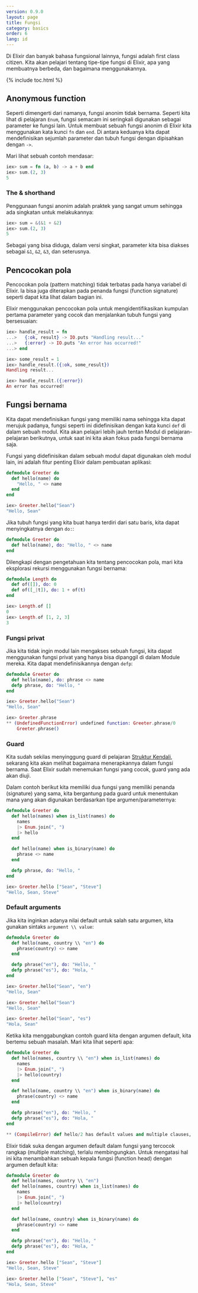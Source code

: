```yaml
---
version: 0.9.0
layout: page
title: Fungsi
category: basics
order: 6
lang: id
---
```


Di Elixir dan banyak bahasa fungsional lainnya, fungsi adalah first class citizen. Kita akan pelajari tentang tipe-tipe fungsi di Elixir, apa yang membuatnya berbeda, dan bagaimana menggunakannya.

{% include toc.html %}

## Anonymous function

Seperti dimengerti dari namanya, fungsi anonim tidak bernama. Seperti kita lihat di pelajaran `Enum`, fungsi semacam ini seringkali digunakan sebagai parameter ke fungsi lain. Untuk membuat sebuah fungsi anonim di Elixir kita menggunakan kata kunci `fn` dan `end`.  Di antara keduanya kita dapat mendefinisikan sejumlah parameter dan tubuh fungsi dengan dipisahkan dengan `->`.

Mari lihat sebuah contoh mendasar:

```elixir
iex> sum = fn (a, b) -> a + b end
iex> sum.(2, 3)
5
```

### The & shorthand

Penggunaan fungsi anonim adalah praktek yang sangat umum sehingga ada singkatan untuk melakukannya:

```elixir
iex> sum = &(&1 + &2)
iex> sum.(2, 3)
5
```

Sebagai yang bisa diduga, dalam versi singkat, parameter kita bisa diakses sebagai `&1`, `&2`, `&3`, dan seterusnya.

## Pencocokan pola

Pencocokan pola (pattern matching) tidak terbatas pada hanya variabel di Elixir. Ia bisa juga diterapkan pada penanda fungsi (function signature) seperti dapat kita lihat dalam bagian ini.

Elixir menggunakan pencocokan pola untuk mengidentifikasikan kumpulan pertama parameter yang cocok dan menjalankan tubuh fungsi yang bersesuaian:

```elixir
iex> handle_result = fn
...>   {:ok, result} -> IO.puts "Handling result..."
...>   {:error} -> IO.puts "An error has occurred!"
...> end

iex> some_result = 1
iex> handle_result.({:ok, some_result})
Handling result...

iex> handle_result.({:error})
An error has occurred!
```

## Fungsi bernama

Kita dapat mendefinisikan fungsi yang memiliki nama sehingga kita dapat merujuk padanya, fungsi seperti ini didefinisikan dengan kata kunci `def` di dalam sebuah modul.  Kita akan pelajari lebih jauh tentan Modul di pelajaran-pelajaran berikutnya, untuk saat ini kita akan fokus pada fungsi bernama saja.

Fungsi yang didefinisikan dalam sebuah modul dapat digunakan oleh modul lain, ini adalah fitur penting Elixir dalam pembuatan aplikasi:

```elixir
defmodule Greeter do
  def hello(name) do
    "Hello, " <> name
  end
end

iex> Greeter.hello("Sean")
"Hello, Sean"
```

Jika tubuh fungsi yang kita buat hanya terdiri dari satu baris, kita dapat menyingkatnya dengan `do:`:

```elixir
defmodule Greeter do
  def hello(name), do: "Hello, " <> name
end
```

Dilengkapi dengan pengetahuan kita tentang pencocokan pola, mari kita eksplorasi rekursi menggunakan fungsi bernama:

```elixir
defmodule Length do
  def of([]), do: 0
  def of([_|t]), do: 1 + of(t)
end

iex> Length.of []
0
iex> Length.of [1, 2, 3]
3
```

### Fungsi privat

Jika kita tidak ingin modul lain mengakses sebuah fungsi, kita dapat menggunakan fungsi privat yang hanya bisa dipanggil di dalam Module mereka.  Kita dapat mendefinisikannya dengan `defp`:

```elixir
defmodule Greeter do
  def hello(name), do: phrase <> name
  defp phrase, do: "Hello, "
end

iex> Greeter.hello("Sean")
"Hello, Sean"

iex> Greeter.phrase
** (UndefinedFunctionError) undefined function: Greeter.phrase/0
    Greeter.phrase()
```

### Guard

Kita sudah sekilas menyinggung guard di pelajaran [Struktur Kendali](../control-structures), sekarang kita akan melihat bagaimana menerapkannya dalam fungsi bernama.  Saat Elixir sudah menemukan fungsi yang cocok, guard yang ada akan diuji.

Dalam contoh berikut kita memiliki dua fungsi yang memiliki penanda (signature) yang sama, kita bergantung pada guard untuk menentukan mana yang akan digunakan berdasarkan tipe argumen/parameternya:

```elixir
defmodule Greeter do
  def hello(names) when is_list(names) do
    names
    |> Enum.join(", ")
    |> hello
  end

  def hello(name) when is_binary(name) do
    phrase <> name
  end

  defp phrase, do: "Hello, "
end

iex> Greeter.hello ["Sean", "Steve"]
"Hello, Sean, Steve"
```

### Default arguments

Jika kita inginkan adanya nilai default untuk salah satu argumen, kita gunakan sintaks `argument \\ value`:

```elixir
defmodule Greeter do
  def hello(name, country \\ "en") do
    phrase(country) <> name
  end

  defp phrase("en"), do: "Hello, "
  defp phrase("es"), do: "Hola, "
end

iex> Greeter.hello("Sean", "en")
"Hello, Sean"

iex> Greeter.hello("Sean")
"Hello, Sean"

iex> Greeter.hello("Sean", "es")
"Hola, Sean"
```

Ketika kita menggabungkan contoh guard kita dengan argumen default, kita bertemu sebuah masalah. Mari kita lihat seperti apa:

```elixir
defmodule Greeter do
  def hello(names, country \\ "en") when is_list(names) do
    names
    |> Enum.join(", ")
    |> hello(country)
  end

  def hello(name, country \\ "en") when is_binary(name) do
    phrase(country) <> name
  end

  defp phrase("en"), do: "Hello, "
  defp phrase("es"), do: "Hola, "
end

** (CompileError) def hello/2 has default values and multiple clauses, define a function head with the defaults
```

Elixir tidak suka dengan argumen default dalam fungsi yang tercocok rangkap (multiple matching), terlalu membingungkan.  Untuk mengatasi hal ini kita menambahkan sebuah kepala fungsi (function head) dengan argumen default kita:

```elixir
defmodule Greeter do
  def hello(names, country \\ "en")
  def hello(names, country) when is_list(names) do
    names
    |> Enum.join(", ")
    |> hello(country)
  end

  def hello(name, country) when is_binary(name) do
    phrase(country) <> name
  end

  defp phrase("en"), do: "Hello, "
  defp phrase("es"), do: "Hola, "
end

iex> Greeter.hello ["Sean", "Steve"]
"Hello, Sean, Steve"

iex> Greeter.hello ["Sean", "Steve"], "es"
"Hola, Sean, Steve"
```
